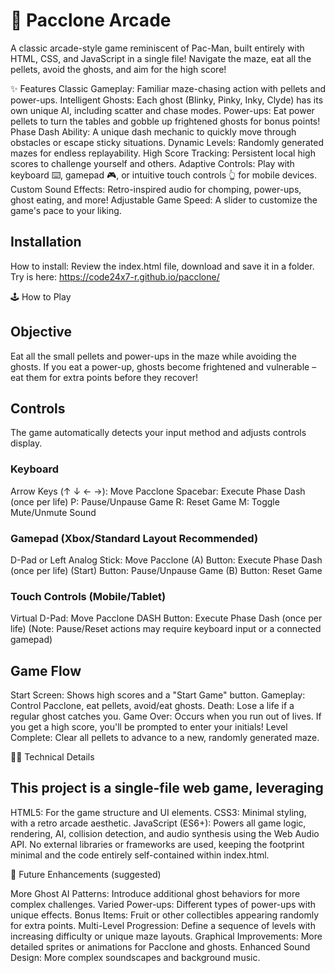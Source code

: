 # 👻 Pacclone Arcade

A classic arcade-style game reminiscent of Pac-Man, built entirely with HTML, CSS, and JavaScript in a single file! Navigate the maze, eat all the pellets, avoid the ghosts, and aim for the high score!

✨ Features
Classic Gameplay: Familiar maze-chasing action with pellets and power-ups.
Intelligent Ghosts: Each ghost (Blinky, Pinky, Inky, Clyde) has its own unique AI, including scatter and chase modes.
Power-ups: Eat power pellets to turn the tables and gobble up frightened ghosts for bonus points!
Phase Dash Ability: A unique dash mechanic to quickly move through obstacles or escape sticky situations.
Dynamic Levels: Randomly generated mazes for endless replayability.
High Score Tracking: Persistent local high scores to challenge yourself and others.
Adaptive Controls: Play with keyboard ⌨️, gamepad 🎮, or intuitive touch controls 👆 for mobile devices.
Custom Sound Effects: Retro-inspired audio for chomping, power-ups, ghost eating, and more!
Adjustable Game Speed: A slider to customize the game's pace to your liking.

## Installation

How to install:
Review the index.html file, download and save it in a folder.
Try is here: <https://code24x7-r.github.io/pacclone/>

🕹️ How to Play

## Objective

Eat all the small pellets and power-ups in the maze while avoiding the ghosts. If you eat a power-up, ghosts become frightened and vulnerable – eat them for extra points before they recover!

## Controls

The game automatically detects your input method and adjusts controls display.

### Keyboard

Arrow Keys (↑ ↓ ← →): Move Pacclone
Spacebar: Execute Phase Dash (once per life)
P: Pause/Unpause Game
R: Reset Game
M: Toggle Mute/Unmute Sound

### Gamepad (Xbox/Standard Layout Recommended)

D-Pad or Left Analog Stick: Move Pacclone
(A) Button: Execute Phase Dash (once per life)
(Start) Button: Pause/Unpause Game
(B) Button: Reset Game

### Touch Controls (Mobile/Tablet)

Virtual D-Pad: Move Pacclone
DASH Button: Execute Phase Dash (once per life)
(Note: Pause/Reset actions may require keyboard input or a connected gamepad)

## Game Flow

Start Screen: Shows high scores and a "Start Game" button.
Gameplay: Control Pacclone, eat pellets, avoid/eat ghosts.
Death: Lose a life if a regular ghost catches you.
Game Over: Occurs when you run out of lives. If you get a high score, you'll be prompted to enter your initials!
Level Complete: Clear all pellets to advance to a new, randomly generated maze.

👨‍💻 Technical Details

## This project is a single-file web game, leveraging

HTML5: For the game structure and UI elements.
CSS3: Minimal styling, with a retro arcade aesthetic.
JavaScript (ES6+): Powers all game logic, rendering, AI, collision detection, and audio synthesis using the Web Audio API.
No external libraries or frameworks are used, keeping the footprint minimal and the code entirely self-contained within index.html.

🚀 Future Enhancements (suggested)

More Ghost AI Patterns: Introduce additional ghost behaviors for more complex challenges.
Varied Power-ups: Different types of power-ups with unique effects.
Bonus Items: Fruit or other collectibles appearing randomly for extra points.
Multi-Level Progression: Define a sequence of levels with increasing difficulty or unique maze layouts.
Graphical Improvements: More detailed sprites or animations for Pacclone and ghosts.
Enhanced Sound Design: More complex soundscapes and background music.
